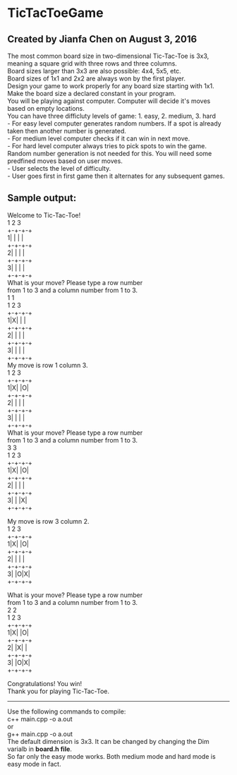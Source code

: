 # TicTacToeGame  
## Created by Jianfa Chen on August 3, 2016  

The most common board size in two-dimensional Tic-Tac-Toe is 3x3, meaning a square grid with three rows and three columns.   
Board sizes larger than 3x3 are also possible: 4x4, 5x5, etc.  
Board sizes of 1x1 and 2x2 are always won by the first player.  
Design your game to work properly for any board size starting with 1x1. Make the board size a declared constant in your program.  
You will be playing against computer. Computer will decide it's moves based on empty locations.  
You can have three difficluty levels of game: 1. easy, 2. medium, 3. hard  
	- For easy level computer generates random numbers. If a spot is already taken then another number is generated.  
	- For medium level computer checks if it can win in next move.  
	- For hard level computer always tries to pick spots to win the game. Random number generation is not needed for this. You will need some predfined moves based on user moves.  
	- User selects the level of difficulty.  
	- User goes first in first game then it alternates for any subsequent games.  

Sample output:  
--------------
Welcome to Tic-Tac-Toe!  
  1 2 3  
 +-+-+-+  
1| | | |  
 +-+-+-+  
2| | | |  
 +-+-+-+  
3| | | |  
 +-+-+-+  
What is your move? Please type a row number  
from 1 to 3 and a column number from 1 to 3.  
1 1  
  1 2 3  
 +-+-+-+  
1|X| | |  
 +-+-+-+  
2| | | |  
 +-+-+-+  
3| | | |  
 +-+-+-+  
My move is row 1 column 3.  
  1 2 3  
 +-+-+-+  
1|X| |O|  
 +-+-+-+  
2| | | |  
 +-+-+-+  
3| | | |  
 +-+-+-+  
What is your move? Please type a row number  
from 1 to 3 and a column number from 1 to 3.  
3 3  
  1 2 3  
 +-+-+-+  
1|X| |O|  
 +-+-+-+  
2| | | |  
 +-+-+-+  
3| | |X|  
 +-+-+-+  
  
My move is row 3 column 2.  
  1 2 3  
 +-+-+-+  
1|X| |O|  
 +-+-+-+  
2| | | |  
 +-+-+-+  
3| |O|X|  
 +-+-+-+  
  
What is your move? Please type a row number  
from 1 to 3 and a column number from 1 to 3.  
2 2  
  1 2 3  
 +-+-+-+  
1|X| |O|  
 +-+-+-+  
2| |X| |  
 +-+-+-+  
3| |O|X|  
 +-+-+-+  
  
Congratulations! You win!  
Thank you for playing Tic-Tac-Toe.  

  

--------------------------------------- 
 Use the following commands to compile:  
 c++ main.cpp -o a.out  
 or  
 g++ main.cpp -o a.out  
The default dimension is 3x3. It can be changed by changing the Dim varialb in **board.h file**.  
 So far only the easy mode works. Both medium mode and hard mode is easy mode in fact.


